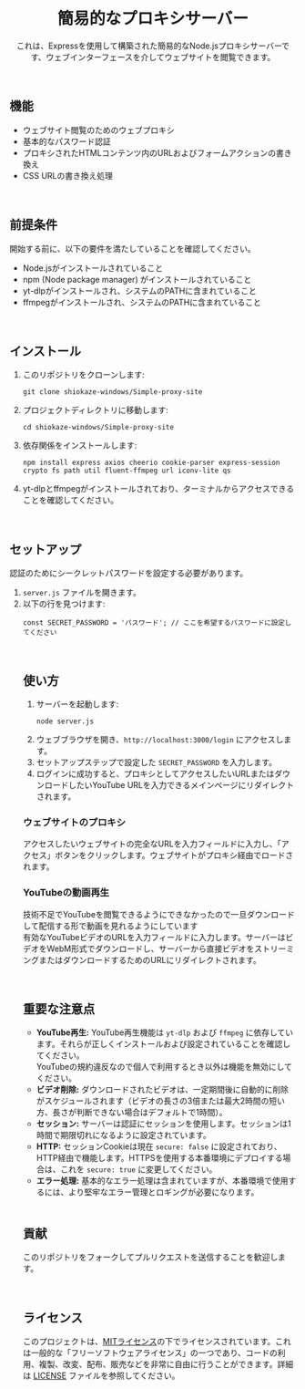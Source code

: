 <h1 align="center">簡易的なプロキシサーバー</h1>

<p align="center">
  これは、Expressを使用して構築された簡易的なNode.jsプロキシサーバーです、ウェブインターフェースを介してウェブサイトを閲覧できます。
</p>

<br>

<h2>機能</h2>

<ul>
  <li>ウェブサイト閲覧のためのウェブプロキシ</li>
  <li>基本的なパスワード認証</li>
  <li>プロキシされたHTMLコンテンツ内のURLおよびフォームアクションの書き換え</li>
  <li>CSS URLの書き換え処理</li>
</ul>

<br>

<h2>前提条件</h2>

<p>開始する前に、以下の要件を満たしていることを確認してください。</p>

<ul>
  <li>Node.jsがインストールされていること</li>
  <li>npm (Node package manager) がインストールされていること</li>
  <li>yt-dlpがインストールされ、システムのPATHに含まれていること</li>
  <li>ffmpegがインストールされ、システムのPATHに含まれていること</li>
</ul>

<br>

<h2>インストール</h2>

<ol>
  <li>このリポジトリをクローンします:
    <pre><code>git clone shiokaze-windows/Simple-proxy-site</code></pre>
  </li>
  <li>プロジェクトディレクトリに移動します:
    <pre><code>cd shiokaze-windows/Simple-proxy-site</code></pre>
  </li>
  <li>依存関係をインストールします:
    <pre><code>npm install express axios cheerio cookie-parser express-session crypto fs path util fluent-ffmpeg url iconv-lite qs</code></pre>
  </li>
  <li>yt-dlpとffmpegがインストールされており、ターミナルからアクセスできることを確認してください。</li>
</ol>

<br>

<h2>セットアップ</h2>

<p>認証のためにシークレットパスワードを設定する必要があります。</p>

<ol>
  <li><code>server.js</code> ファイルを開きます。</li>
  <li>以下の行を見つけます:
    <pre><code>const SECRET_PASSWORD = 'パスワード'; // ここを希望するパスワードに設定してください</code></pre>
  </li>


<br>

<h2>使い方</h2>

<ol>
  <li>サーバーを起動します:
    <pre><code>node server.js</code></pre>
  </li>
  <li>ウェブブラウザを開き、<code>http://localhost:3000/login</code> にアクセスします。</li>
  <li>セットアップステップで設定した <code>SECRET_PASSWORD</code> を入力します。</li>
  <li>ログインに成功すると、プロキシとしてアクセスしたいURLまたはダウンロードしたいYouTube URLを入力できるメインページにリダイレクトされます。</li>
</ol>

<h3>ウェブサイトのプロキシ</h3>

<p>アクセスしたいウェブサイトの完全なURLを入力フィールドに入力し、「アクセス」ボタンをクリックします。ウェブサイトがプロキシ経由でロードされます。</p>

<h3>YouTubeの動画再生</h3>

<p>技術不足でYouTubeを閲覧できるようにできなかったので一旦ダウンロードして配信する形で動画を見れるようにしています<br>有効なYouTubeビデオのURLを入力フィールドに入力します。サーバーはビデオをWebM形式でダウンロードし、サーバーから直接ビデオをストリーミングまたはダウンロードするためのURLにリダイレクトされます。</p>

<br>

<h2>重要な注意点</h2>

<ul>
  <li><strong>YouTube再生:</strong> YouTube再生機能は <code>yt-dlp</code> および <code>ffmpeg</code> に依存しています。それらが正しくインストールおよび設定されていることを確認してください。<br>YouTubeの規約違反なので個人で利用するとき以外は機能を無効にしてください。</li>
  <li><strong>ビデオ削除:</strong> ダウンロードされたビデオは、一定期間後に自動的に削除がスケジュールされます（ビデオの長さの3倍または最大2時間の短い方、長さが判断できない場合はデフォルトで1時間）。</li>
  <li><strong>セッション:</strong> サーバーは認証にセッションを使用します。セッションは1時間で期限切れになるように設定されています。</li>
  <li><strong>HTTP:</strong> セッションCookieは現在 <code>secure: false</code> に設定されており、HTTP経由で機能します。HTTPSを使用する本番環境にデプロイする場合は、これを <code>secure: true</code> に変更してください。</li>
  <li><strong>エラー処理:</strong> 基本的なエラー処理は含まれていますが、本番環境で使用するには、より堅牢なエラー管理とロギングが必要になります。</li>
</ul>

<br>

<h2>貢献</h2>

<p>このリポジトリをフォークしてプルリクエストを送信することを歓迎します。</p>

<br>

<h2>ライセンス</h2>

<p>このプロジェクトは、<a href="https://opensource.org/licenses/MIT" target="_blank">MITライセンス</a>の下でライセンスされています。これは一般的な「フリーソフトウェアライセンス」の一つであり、コードの利用、複製、改変、配布、販売などを非常に自由に行うことができます。詳細は <a href="LICENSE">LICENSE</a> ファイルを参照してください。</p>
